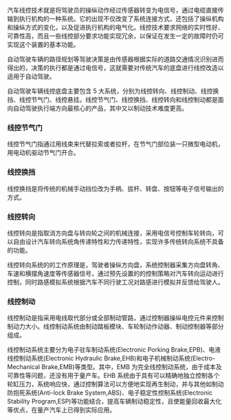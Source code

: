
汽车线控技术就是将驾驶员的操纵动作经过传感器转变为电信号，通过电缆直接传输到执行机构的一种系统。它的出现不仅改变了系统连接方式，还包括了操纵机构和操纵方式的变化，以及促进执行机构的电气化。线控技术要求网络的实时性好、可靠性高，而且一些线控部分要求功能实现冗余，以保证在发生一定的故障时仍可实现这个装置的基本功能。

自动驾驶车辆的路径规划等驾驶决策是由传感器根据实际的道路交通情况识别进而得出的，决策的执行都是通过电信号，这就需要对传统汽车的底盘进行线控改造以适用于自动驾驶。

自动驾驶车辆线控底盘主要包含 5 大系统，分别为线控转向、线控制动、线控换挡、线控节气门、线控悬挂。线控节气门、线控换挡、线控转向和线控制动都是面向自动驾驶执行端方向最核心的产品，其中又以制动技术难度更高。

### 线控节气门

线控节气门指通过用线束来代替拉索或者拉杆，在节气门部位装一只微型电动机，用电动机驱动节气门开合。

### 线控换挡

线控换挡是将传统的机械手动挡位改为手柄、拔杆、转盘、按钮等电子信号输出的方式。

### 线控转向

线控转向是指取消方向盘与转向轮之间的机械连接，采用电信号控制车轮转向，可以自由设计汽车转向系统角传递特性和力传递特性，实现许多传统转向系统不具备的功能。

线控转向系统的的工作原理是，驾驶者操纵方向盘，系统控制器采集方向盘转角、车速和横摆角速度等传感器信号，通过预先设置的的控制策略对汽车转向运动进行控制，同时路感模拟系统根据汽车不同行驶工况对路感进行模拟并反馈给驾驶人。

### 线控制动

线控制动是指采用电线取代部分或全部制动管路，通过控制器操纵电控元件来控制制动力大小。线控制动系统由制动踏板模块、车轮制动作动器、制动控制器等部分组成。

线控制动系统主要分为电子驻车制动系统(Electronic Porking Brake,EPB)、电液线控制动系统(Electronic Hydraulic Brake,EHB)和电子机械制动系统(Electro-Mechanical Brake,EMB)等类型。其中，EMB 为完全线控制动系统，由于成本及可靠性等问题，还没有用于量产车。EHB 系统由于具有可以精确地独立控制各个轮缸压力，系统响应快，通过控制算法可以方便地实现再生制动，并与其他如制动防抱死系统(Anti-lock Brake System,ABS)、电子稳定性控制系统(Electronic Stability Program,ESP)等功能结合，提高车辆制动稳定性，且使能量回收最大化等优点，在量产汽车上已得到实际应用。
